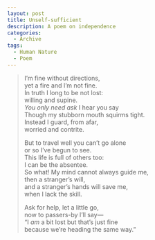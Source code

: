 ```yaml
---
layout: post
title: Unself-sufficient
description: A poem on independence
categories:
  - Archive
tags:
  - Human Nature
  - Poem
---
```

> I’m fine without directions,  
> yet a fire and I’m not fine.  
> In truth I long to be not lost:  
> willing and supine.  
>*You only need ask* I hear you say  
> Though my stubborn mouth squirms tight.  
> Instead I guard, from afar,  
> worried and contrite.  
> 
>But to travel well you can’t go alone  
> or so I’ve begun to see.  
> This life is full of others too:  
> I can be the absentee.  
> So what! My mind cannot always guide me,  
>then a stranger’s will,  
> and a stranger’s hands will save me,  
> when I lack the skill.
> 
> Ask for help, let a little go,  
>now to passers-by I’ll say—  
> “I *am* a bit lost but that’s just fine  
> because we’re heading the same way.”
